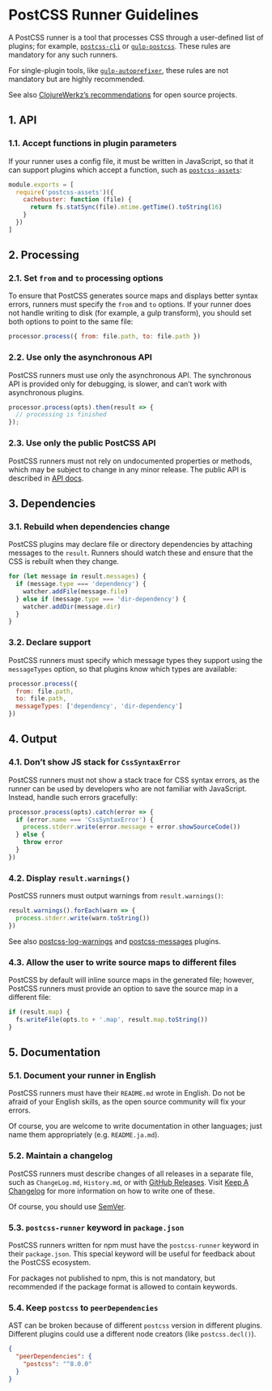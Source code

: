 # PostCSS Runner Guidelines

A PostCSS runner is a tool that processes CSS through a user-defined list
of plugins; for example, [`postcss-cli`] or [`gulp‑postcss`].
These rules are mandatory for any such runners.

For single-plugin tools, like [`gulp-autoprefixer`],
these rules are not mandatory but are highly recommended.

See also [ClojureWerkz’s recommendations] for open source projects.

[ClojureWerkz’s recommendations]: http://blog.clojurewerkz.org/blog/2013/04/20/how-to-make-your-open-source-project-really-awesome/
[`gulp-autoprefixer`]: https://github.com/sindresorhus/gulp-autoprefixer
[`gulp‑postcss`]:      https://github.com/w0rm/gulp-postcss
[`postcss-cli`]:       https://github.com/postcss/postcss-cli


## 1. API

### 1.1. Accept functions in plugin parameters

If your runner uses a config file, it must be written in JavaScript, so that
it can support plugins which accept a function, such as [`postcss-assets`]:

```js
module.exports = [
  require('postcss-assets')({
    cachebuster: function (file) {
      return fs.statSync(file).mtime.getTime().toString(16)
    }
  })
]
```

[`postcss-assets`]: https://github.com/borodean/postcss-assets


## 2. Processing

### 2.1. Set `from` and `to` processing options

To ensure that PostCSS generates source maps and displays better syntax errors,
runners must specify the `from` and `to` options. If your runner does not handle
writing to disk (for example, a gulp transform), you should set both options
to point to the same file:

```js
processor.process({ from: file.path, to: file.path })
```


### 2.2. Use only the asynchronous API

PostCSS runners must use only the asynchronous API.
The synchronous API is provided only for debugging, is slower,
and can’t work with asynchronous plugins.

```js
processor.process(opts).then(result => {
  // processing is finished
});
```


### 2.3. Use only the public PostCSS API

PostCSS runners must not rely on undocumented properties or methods,
which may be subject to change in any minor release. The public API
is described in [API docs].

[API docs]: https://postcss.org/api/


## 3. Dependencies

### 3.1. Rebuild when dependencies change

PostCSS plugins may declare file or directory dependencies by attaching
messages to the `result`. Runners should watch these and ensure that the
CSS is rebuilt when they change.

```js
for (let message in result.messages) {
  if (message.type === 'dependency') {
    watcher.addFile(message.file)
  } else if (message.type === 'dir-dependency') {
    watcher.addDir(message.dir)
  }
}
```


### 3.2. Declare support

PostCSS runners must specify which message types they support using the
`messageTypes` option, so that plugins know which types are available:

```js
processor.process({
  from: file.path,
  to: file.path,
  messageTypes: ['dependency', 'dir-dependency']
})
```


## 4. Output

### 4.1. Don’t show JS stack for `CssSyntaxError`

PostCSS runners must not show a stack trace for CSS syntax errors,
as the runner can be used by developers who are not familiar with JavaScript.
Instead, handle such errors gracefully:

```js
processor.process(opts).catch(error => {
  if (error.name === 'CssSyntaxError') {
    process.stderr.write(error.message + error.showSourceCode())
  } else {
    throw error
  }
})
```


### 4.2. Display `result.warnings()`

PostCSS runners must output warnings from `result.warnings()`:

```js
result.warnings().forEach(warn => {
  process.stderr.write(warn.toString())
})
```

See also [postcss-log-warnings] and [postcss-messages] plugins.

[postcss-log-warnings]: https://github.com/davidtheclark/postcss-log-warnings
[postcss-messages]:     https://github.com/postcss/postcss-messages


### 4.3. Allow the user to write source maps to different files

PostCSS by default will inline source maps in the generated file; however,
PostCSS runners must provide an option to save the source map in a different
file:

```js
if (result.map) {
  fs.writeFile(opts.to + '.map', result.map.toString())
}
```


## 5. Documentation

### 5.1. Document your runner in English

PostCSS runners must have their `README.md` wrote in English. Do not be afraid
of your English skills, as the open source community will fix your errors.

Of course, you are welcome to write documentation in other languages;
just name them appropriately (e.g. `README.ja.md`).


### 5.2. Maintain a changelog

PostCSS runners must describe changes of all releases in a separate file,
such as `ChangeLog.md`, `History.md`, or with [GitHub Releases].
Visit [Keep A Changelog] for more information on how to write one of these.

Of course, you should use [SemVer].

[Keep A Changelog]: https://keepachangelog.com/
[GitHub Releases]:  https://help.github.com/articles/creating-releases/
[SemVer]:           https://semver.org/


### 5.3. `postcss-runner` keyword in `package.json`

PostCSS runners written for npm must have the `postcss-runner` keyword
in their `package.json`. This special keyword will be useful for feedback about
the PostCSS ecosystem.

For packages not published to npm, this is not mandatory, but recommended
if the package format is allowed to contain keywords.


### 5.4. Keep `postcss` to `peerDependencies`

AST can be broken because of different `postcss` version in different plugins.
Different plugins could use a different node creators (like `postcss.decl()`).

```json
{
  "peerDependencies": {
    "postcss": "^8.0.0"
  }
}
```
